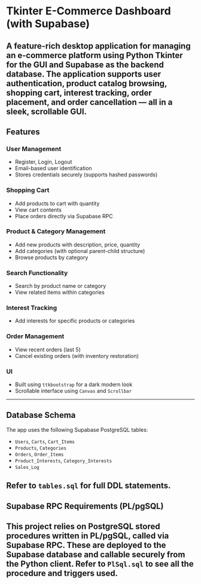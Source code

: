 # Tkinter E-Commerce Dashboard (with Supabase)

A feature-rich desktop application for managing an e-commerce platform using **Python Tkinter** for the GUI and **Supabase** as the backend database.
The application supports user authentication, product catalog browsing, shopping cart, interest tracking, order placement, and order cancellation — all in a sleek, scrollable GUI.
---

## Features

### User Management
- Register, Login, Logout
- Email-based user identification
- Stores credentials securely (supports hashed passwords)

### Shopping Cart
- Add products to cart with quantity
- View cart contents
- Place orders directly via Supabase RPC

### Product & Category Management
- Add new products with description, price, quantity
- Add categories (with optional parent-child structure)
- Browse products by category

### Search Functionality
- Search by product name or category
- View related items within categories

### Interest Tracking
- Add interests for specific products or categories

### Order Management
- View recent orders (last 5)
- Cancel existing orders (with inventory restoration)

### UI
- Built using `ttkbootstrap` for a dark modern look
- Scrollable interface using `Canvas` and `Scrollbar`
---

## Database Schema
The app uses the following Supabase PostgreSQL tables:

- `Users`, `Carts`, `Cart_Items`
- `Products`, `Categories`
- `Orders`, `Order_Items`
- `Product_Interests`, `Category_Interests`
- `Sales_Log`

Refer to `tables.sql` for full DDL statements.
---

## Supabase RPC Requirements (PL/pgSQL)
This project relies on PostgreSQL stored procedures written in **PL/pgSQL**, called via Supabase RPC.
These are deployed to the Supabase database and callable securely from the Python client.
Refer to `PlSql.sql` to see all the procedure and triggers used.
---
